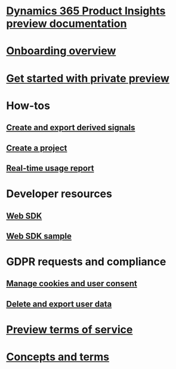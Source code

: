 # [Dynamics 365 Product Insights preview documentation](index.md)

# [Onboarding overview](onboarding-overview.md)

# [Get started with private preview](quickstart-product-insights.md)

# How-tos
## [Create and export derived signals](derived-signals.md)
## [Create a project](create-project.md)
## [Real-time usage report](real-time-usage-report.md)

# Developer resources
## [Web SDK](get-started-websdk.md)
## [Web SDK sample](websdk-sample.md)

# GDPR requests and compliance
## [Manage cookies and user consent](user-consent-storage.md)
## [Delete and export user data](delete-export-signal-data.md)

# [Preview terms of service](preview-terms-of-service.md)

# [Concepts and terms](concepts-terminology.md)
